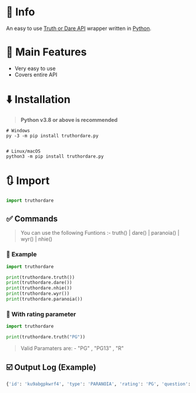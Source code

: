 # 📝 Info

An easy to use [Truth or Dare API](https://docs.truthordarebot.xyz/api-docs) wrapper written in [Python](https://www.python.org/).

# 💫 Main Features

- Very easy to use
- Covers entire API

# ⬇️ Installation

> **Python v3.8 or above is recommended**

```sh-session
# Windows
py -3 -m pip install truthordare.py


# Linux/macOS
python3 -m pip install truthordare.py
```

# 🔃 Import

```py
import truthordare
```

## ✅ Commands

> You can use the following Funtions :- truth() | dare() | paranoia() | wyr() | nhie()

### 👼 **Example**

```py
import truthordare

print(truthordare.truth())
print(truthordare.dare())
print(truthordare.nhie())
print(truthordare.wyr())
print(truthordare.paranoia())
```

### 🔎 With rating parameter

```py
import truthordare

print(truthordare.truth("PG"))
```

> Valid Paramaters are: - "PG" , "PG13" , "R"

## ☑️ Output Log (Example)

```sh
{'id': 'ku9abgpkwrf4', 'type': 'PARANOIA', 'rating': 'PG', 'question': "Who's most likely to enjoy reading over watching movies?", 'translations': {'bn': 'কার সিনেমা দেখার চেয়ে বেশি পড়তে ভালো লাগে?', 'de': 'Wer liest am ehest ten, anstatt sich Filme anzusehen?', 'es': '¿Quién es más probable que disfrute leyendo en lugar de ver películas?', 'fr': "Qui est le plus susceptible d'apprécier la lecture plutôt que de regarder des films\xa0?", 'hi': 'फिल्मेें देखने के बजाय पढ़ने का आनंद लेने की सबसे अधिक संभावना किसे है?', 'tl': 'Sino ang mas malamang na mag-enjoy sa pagbabasa sa panonood ng mga pelikula?'}}
```
